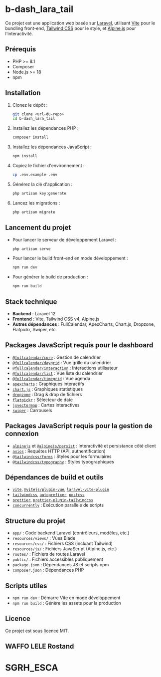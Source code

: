 # b-dash_lara_tail

Ce projet est une application web basée sur [Laravel](https://laravel.com/), utilisant [Vite](https://vitejs.dev/) pour le bundling front-end, [Tailwind CSS](https://tailwindcss.com/) pour le style, et [Alpine.js](https://alpinejs.dev/) pour l'interactivité.

## Prérequis

- PHP >= 8.1
- Composer
- Node.js >= 18
- npm

## Installation

1. Clonez le dépôt :
   ```sh
   git clone <url-du-repo>
   cd b-dash_lara_tail
   ```

2. Installez les dépendances PHP :
   ```sh
   composer install
   ```

3. Installez les dépendances JavaScript :
   ```sh
   npm install
   ```

4. Copiez le fichier d'environnement :
   ```sh
   cp .env.example .env
   ```

5. Générez la clé d'application :
   ```sh
   php artisan key:generate
   ```

6. Lancez les migrations :
   ```sh
   php artisan migrate
   ```

## Lancement du projet

- Pour lancer le serveur de développement Laravel :
  ```sh
  php artisan serve
  ```

- Pour lancer le build front-end en mode développement :
  ```sh
  npm run dev
  ```

- Pour générer le build de production :
  ```sh
  npm run build
  ```

## Stack technique

- **Backend** : Laravel 12
- **Frontend** : Vite, Tailwind CSS v4, Alpine.js
- **Autres dépendances** : FullCalendar, ApexCharts, Chart.js, Dropzone, Flatpickr, Swiper, etc.

## Packages JavaScript requis pour le dashboard

- [`@fullcalendar/core`](https://www.npmjs.com/package/@fullcalendar/core) : Gestion de calendrier
- [`@fullcalendar/daygrid`](https://www.npmjs.com/package/@fullcalendar/daygrid) : Vue grille du calendrier
- [`@fullcalendar/interaction`](https://www.npmjs.com/package/@fullcalendar/interaction) : Interactions utilisateur
- [`@fullcalendar/list`](https://www.npmjs.com/package/@fullcalendar/list) : Vue liste du calendrier
- [`@fullcalendar/timegrid`](https://www.npmjs.com/package/@fullcalendar/timegrid) : Vue agenda
- [`apexcharts`](https://www.npmjs.com/package/apexcharts) : Graphiques interactifs
- [`chart.js`](https://www.npmjs.com/package/chart.js) : Graphiques statistiques
- [`dropzone`](https://www.npmjs.com/package/dropzone) : Drag & drop de fichiers
- [`flatpickr`](https://www.npmjs.com/package/flatpickr) : Sélecteur de date
- [`jsvectormap`](https://www.npmjs.com/package/jsvectormap) : Cartes interactives
- [`swiper`](https://www.npmjs.com/package/swiper) : Carrousels

## Packages JavaScript requis pour la gestion de connexion

- [`alpinejs`](https://www.npmjs.com/package/alpinejs) et [`@alpinejs/persist`](https://www.npmjs.com/package/@alpinejs/persist) : Interactivité et persistance côté client
- [`axios`](https://www.npmjs.com/package/axios) : Requêtes HTTP (API, authentification)
- [`@tailwindcss/forms`](https://www.npmjs.com/package/@tailwindcss/forms) : Styles pour les formulaires
- [`@tailwindcss/typography`](https://www.npmjs.com/package/@tailwindcss/typography) : Styles typographiques

## Dépendances de build et outils

- [`vite`](https://www.npmjs.com/package/vite), [`@vitejs/plugin-vue`](https://www.npmjs.com/package/@vitejs/plugin-vue), [`laravel-vite-plugin`](https://www.npmjs.com/package/laravel-vite-plugin)
- [`tailwindcss`](https://www.npmjs.com/package/tailwindcss), [`autoprefixer`](https://www.npmjs.com/package/autoprefixer), [`postcss`](https://www.npmjs.com/package/postcss)
- [`prettier`](https://www.npmjs.com/package/prettier), [`prettier-plugin-tailwindcss`](https://www.npmjs.com/package/prettier-plugin-tailwindcss)
- [`concurrently`](https://www.npmjs.com/package/concurrently) : Exécution parallèle de scripts

## Structure du projet

- `app/` : Code backend Laravel (contrôleurs, modèles, etc.)
- `resources/views/` : Vues Blade
- `resources/css/` : Fichiers CSS (incluant Tailwind)
- `resources/js/` : Fichiers JavaScript (Alpine.js, etc.)
- `routes/` : Fichiers de routes Laravel
- `public/` : Fichiers accessibles publiquement
- `package.json` : Dépendances JS et scripts npm
- `composer.json` : Dépendances PHP

## Scripts utiles

- `npm run dev` : Démarre Vite en mode développement
- `npm run build` : Génère les assets pour la production

## Licence

Ce projet est sous licence MIT.
## WAFFO LELE Rostand
# SGRH_ESCA

